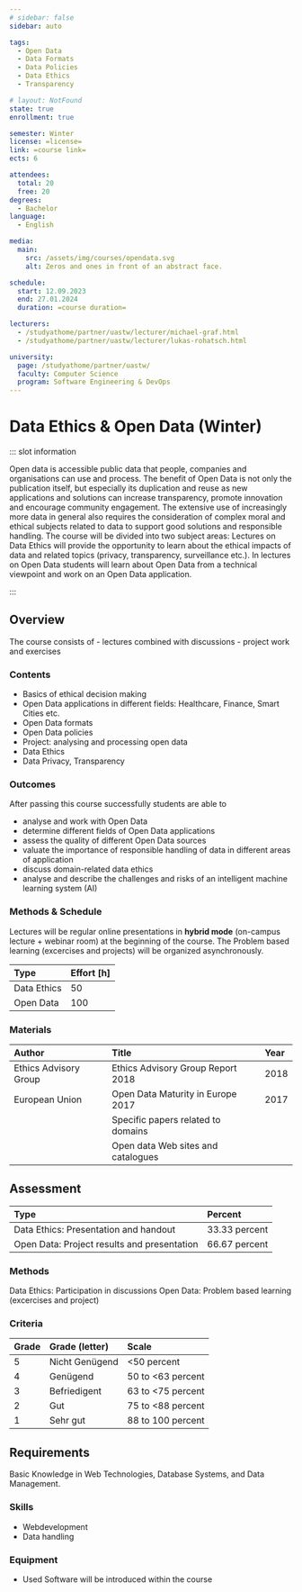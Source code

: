```yaml
---
# sidebar: false
sidebar: auto

tags:
  - Open Data
  - Data Formats
  - Data Policies
  - Data Ethics
  - Transparency

# layout: NotFound
state: true
enrollment: true

semester: Winter
license: =license=
link: =course link=
ects: 6

attendees:
  total: 20
  free: 20
degrees:
  - Bachelor
language:
  - English

media:
  main:
    src: /assets/img/courses/opendata.svg
    alt: Zeros and ones in front of an abstract face.

schedule:
  start: 12.09.2023
  end: 27.01.2024
  duration: =course duration=

lecturers:
  - /studyathome/partner/uastw/lecturer/michael-graf.html
  - /studyathome/partner/uastw/lecturer/lukas-rohatsch.html

university:
  page: /studyathome/partner/uastw/
  faculty: Computer Science
  program: Software Engineering & DevOps
---
```


# Data Ethics & Open Data (Winter)

::: slot information

Open data is accessible public data that people, companies and organisations can use and process.
The benefit of Open Data is not only the publication itself, but especially its duplication and reuse as new applications and solutions can increase transparency, promote innovation and encourage community engagement.
The extensive use of increasingly more data in general also requires the consideration of complex moral and ethical subjects related to data to support good solutions and responsible handling.
The course will be divided into two subject areas: Lectures on Data Ethics will provide the opportunity to learn about the ethical impacts of data and related topics (privacy, transparency, surveillance etc.).
In lectures on Open Data students will learn about Open Data from a technical viewpoint and work on an Open Data application.

:::

## Overview

The course consists of - lectures combined with discussions - project work and exercises

### Contents

- Basics of ethical decision making
- Open Data applications in different fields: Healthcare, Finance, Smart Cities etc.
- Open Data formats
- Open Data policies
- Project: analysing and processing open data
- Data Ethics
- Data Privacy, Transparency

### Outcomes

After passing this course successfully students are able to

- analyse and work with Open Data
- determine different fields of Open Data applications
- assess the quality of different Open Data sources
- valuate the importance of responsible handling of data in different areas of application
- discuss domain-related data ethics
- analyse and describe the challenges and risks of an intelligent machine learning system (AI)

### Methods & Schedule

Lectures will be regular online presentations in **hybrid mode** (on-campus lecture + webinar room) at the beginning of the course. The Problem based learning (excercises and projects) will be organized asynchronously.

| Type        | Effort [h] |
| :---------- | :--------- |
| Data Ethics | 50         |
| Open Data   | 100        |

### Materials

| Author                | Title                              | Year |
| :-------------------- | :--------------------------------- | :--- |
| Ethics Advisory Group | Ethics Advisory Group Report 2018  | 2018 |
| European Union        | Open Data Maturity in Europe 2017  | 2017 |
|                       | Specific papers related to domains |      |
|                       | Open data Web sites and catalogues |      |

## Assessment

| Type                                        | Percent       |
| :------------------------------------------ | :------------ |
| Data Ethics: Presentation and handout       | 33.33 percent |
| Open Data: Project results and presentation | 66.67 percent |

### Methods

Data Ethics: Participation in discussions
Open Data: Problem based learning (excercises and project)

### Criteria

| Grade | Grade (letter) | Scale             |
| :---- | :------------- | :---------------- |
| 5     | Nicht Genügend | <50 percent       |
| 4     | Genügend       | 50 to <63 percent |
| 3     | Befriedigent   | 63 to <75 percent |
| 2     | Gut            | 75 to <88 percent |
| 1     | Sehr gut       | 88 to 100 percent |

## Requirements

Basic Knowledge in Web Technologies, Database Systems, and Data Management.

### Skills

- Webdevelopment
- Data handling

### Equipment

- Used Software will be introduced within the course
